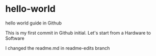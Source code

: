 # hello-world
hello world guide in Github

This is my first commit in Github initial. Let's start from a Hardware to Software

I changed the readme.md in readme-edits branch
